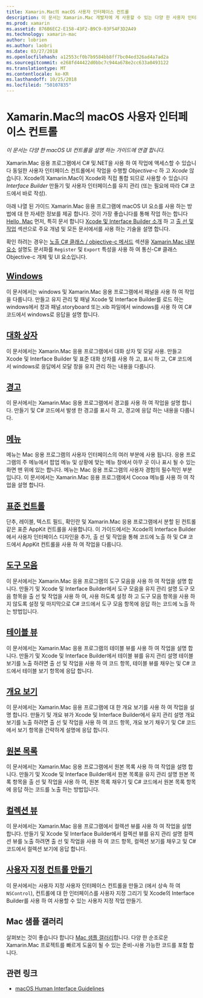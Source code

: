 ```yaml
---
title: Xamarin.Mac의 macOS 사용자 인터페이스 컨트롤
description: 이 문서는 Xamarin.Mac 개발자에 게 사용할 수 있는 다양 한 사용자 인터페이스 컨트롤을 설명 하는 지침에 연결 합니다. 연결 된 콘텐츠는 windows, 대화 상자, 경고, 메뉴, 도구 모음, 테이블 뷰, 개요 보기 및 자세히 살펴보겠습니다.
ms.prod: xamarin
ms.assetid: 876B6EC2-E158-43F2-B9C9-03F54F3D2A49
ms.technology: xamarin-mac
author: lobrien
ms.author: laobri
ms.date: 03/27/2018
ms.openlocfilehash: a12553cf0b7b9584bb8ff7bc04ed326ad4a7ad2a
ms.sourcegitcommit: e268fd44422d0bbc7c944a678e2cc633a0493122
ms.translationtype: MT
ms.contentlocale: ko-KR
ms.lasthandoff: 10/25/2018
ms.locfileid: "50107835"
---
```

# <a name="macos-user-interface-controls-in-xamarinmac"></a>Xamarin.Mac의 macOS 사용자 인터페이스 컨트롤

_이 문서는 다양 한 macOS UI 컨트롤을 설명 하는 가이드에 연결 합니다._

Xamarin.Mac 응용 프로그램에서 C# 및.NET을 사용 하 여 작업에 액세스할 수 있습니다 동일한 사용자 인터페이스 컨트롤에서 작업을 수행할 *Objective-c* 하 고 *Xcode* 않습니다. Xcode의 Xamarin.Mac이 Xcode와 직접 통합 되므로 사용할 수 있습니다 _Interface Builder_ 만들기 및 사용자 인터페이스를 유지 관리 (또는 필요에 따라 C# 코드에서 바로 작성).

아래 나열 된 가이드 Xamarin.Mac 응용 프로그램에 macOS UI 요소를 사용 하는 방법에 대 한 자세한 정보를 제공 합니다. 것이 가장 좋습니다를 통해 작업 하는 합니다 [Hello, Mac](~/mac/get-started/hello-mac.md) 먼저, 특히 문서 합니다 [Xcode 및 Interface Builder 소개](~/mac/get-started/hello-mac.md#introduction-to-xcode-and-interface-builder) 하 고 [출 선 및 작업](~/mac/get-started/hello-mac.md#outlets-and-actions) 섹션으로 주요 개념 및 모든 문서에서를 사용 하는 기술을 설명 합니다.

확인 하려는 경우는 [노출 C# 클래스 / objective-c 메서드](~/mac/internals/how-it-works.md#exposing-c-classes--methods-to-objective-c) 섹션을 [Xamarin.Mac 내부 요소](~/mac/internals/how-it-works.md) 설명도 문서화를 `Register` 및 `Export` 특성을 사용 하 여 통신-C# 클래스 Objective-c 개체 및 UI 요소입니다.

## <a name="windowsmacuser-interfacewindowmd"></a>[Windows](~/mac/user-interface/window.md)

이 문서에서는 windows 및 Xamarin.Mac 응용 프로그램에서 패널을 사용 하 여 작업을 다룹니다. 만들고 유지 관리 및 패널 Xcode 및 Interface Builder를 로드 하는 windows에서 창과 패널.storyboard 또는.xib 파일에서 windows를 사용 하 여 C# 코드에서 windows로 응답을 설명 합니다.

## <a name="dialogsmacuser-interfacedialogmd"></a>[대화 상자](~/mac/user-interface/dialog.md)

이 문서에서는 Xamarin.Mac 응용 프로그램에서 대화 상자 및 모달 사용. 만들고 Xcode 및 Interface Builder 및 표준 대화 상자를 사용 하 고, 표시 하 고, C# 코드에서 windows로 응답에서 모달 창을 유지 관리 하는 내용을 다룹니다.

## <a name="alertsmacuser-interfacealertmd"></a>[경고](~/mac/user-interface/alert.md)

이 문서에서는 Xamarin.Mac 응용 프로그램에서 경고를 사용 하 여 작업을 설명 합니다. 만들기 및 C# 코드에서 발생 한 경고를 표시 하 고, 경고에 응답 하는 내용을 다룹니다.

## <a name="menusmacuser-interfacemenumd"></a>[메뉴](~/mac/user-interface/menu.md)

메뉴는 Mac 응용 프로그램의 사용자 인터페이스의 여러 부분에 사용 됩니다. 응용 프로그램의 주 메뉴에서 팝업 메뉴 및 상황에 맞는 메뉴 창에서 아무 곳 이나 표시 될 수 있는 화면 맨 위에 있는 합니다. 메뉴는 Mac 응용 프로그램의 사용자 경험의 필수적인 부분입니다. 이 문서에서는 Xamarin.Mac 응용 프로그램에서 Cocoa 메뉴를 사용 하 여 작업을 설명 합니다.

## <a name="standard-controlsmacuser-interfacestandard-controlsmd"></a>[표준 컨트롤](~/mac/user-interface/standard-controls.md)

단추, 레이블, 텍스트 필드, 확인란 및 Xamarin.Mac 응용 프로그램에서 분할 된 컨트롤 같은 표준 AppKit 컨트롤을 사용합니다. 이 가이드에서는 Xcode의 Interface Builder에서 사용자 인터페이스 디자인을 추가, 출 선 및 작업을 통해 코드에 노출 하 및 C# 코드에서 AppKit 컨트롤을 사용 하 여 작업을 다룹니다.

## <a name="toolbarsmacuser-interfacetoolbarmd"></a>[도구 모음](~/mac/user-interface/toolbar.md)

이 문서에서는 Xamarin.Mac 응용 프로그램의 도구 모음을 사용 하 여 작업을 설명 합니다. 만들기 및 Xcode 및 Interface Builder에서 도구 모음을 유지 관리 설명 도구 모음 항목을 출 선 및 작업을 사용 하 여, 사용 하도록 설정 하 고 도구 모음 항목을 사용 하지 않도록 설정 및 마지막으로 C# 코드에서 도구 모음 항목에 응답 하는 코드에 노출 하는 방법입니다.

## <a name="table-viewsmacuser-interfacetable-viewmd"></a>[테이블 뷰](~/mac/user-interface/table-view.md)

이 문서에서는 Xamarin.Mac 응용 프로그램의 테이블 뷰를 사용 하 여 작업을 설명 합니다. 만들기 및 Xcode 및 Interface Builder에서 테이블 뷰를 유지 관리 설명 테이블 보기를 노출 하려면 출 선 및 작업을 사용 하 여 코드 항목, 테이블 뷰를 채우는 및 C# 코드에서 테이블 보기 항목에 응답 합니다.

## <a name="outline-viewsmacuser-interfaceoutline-viewmd"></a>[개요 보기](~/mac/user-interface/outline-view.md)

이 문서에서는 Xamarin.Mac 응용 프로그램에 대 한 개요 보기를 사용 하 여 작업을 설명 합니다. 만들기 및 개요 뷰가 Xcode 및 Interface Builder에서 유지 관리 설명 개요 보기를 노출 하려면 출 선 및 작업을 사용 하 여 코드 항목, 개요 보기 채우기 및 C# 코드에서 보기 항목을 간략하게 설명에 응답 합니다.

## <a name="source-listsmacuser-interfacesource-listmd"></a>[원본 목록](~/mac/user-interface/source-list.md)

이 문서에서는 Xamarin.Mac 응용 프로그램에서 원본 목록 사용 하 여 작업을 설명 합니다. 만들기 및 Xcode 및 Interface Builder에서 원본 목록을 유지 관리 설명 원본 목록 항목을 출 선 및 작업을 사용 하 여, 원본 목록 채우기 및 C# 코드에서 원본 목록 항목에 응답 하는 코드를 노출 하는 방법입니다.

## <a name="collection-viewsmacuser-interfacecollection-viewmd"></a>[컬렉션 뷰](~/mac/user-interface/collection-view.md)

이 문서에서는 Xamarin.Mac 응용 프로그램에서 컬렉션 뷰를 사용 하 여 작업을 설명 합니다. 만들기 및 Xcode 및 Interface Builder에서 컬렉션 뷰를 유지 관리 설명 컬렉션 뷰를 노출 하려면 출 선 및 작업을 사용 하 여 코드 항목, 컬렉션 보기를 채우고 및 C# 코드에서 컬렉션 보기에 응답 합니다.

## <a name="creating-custom-controlsmacuser-interfacecustom-controlsmd"></a>[사용자 지정 컨트롤 만들기](~/mac/user-interface/custom-controls.md)

이 문서에서는 사용자 지정 사용자 인터페이스 컨트롤을 만들고 (에서 상속 하 여 `NSControl`), 컨트롤에 대 한 인터페이스를 사용자 지정 그리기 및 Xcode의 Interface Builder를 사용 하 여 사용할 수 있는 사용자 지정 작업 만들기.

## <a name="mac-samples-gallery"></a>Mac 샘플 갤러리

살펴보는 것이 좋습니다 합니다 [Mac 샘플 갤러리](https://developer.xamarin.com/samples/mac/all/)합니다. 다양 한 순조로운 Xamarin.Mac 프로젝트를 빠르게 도움이 될 수 있는 준비-사용 가능한 코드를 포함 합니다.

## <a name="related-links"></a>관련 링크

- [macOS Human Interface Guidelines](https://developer.apple.com/macos/human-interface-guidelines/overview/themes/)
